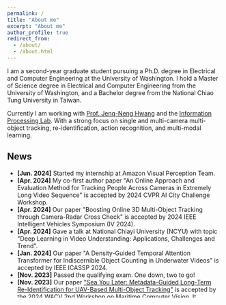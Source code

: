 ```yaml
---
permalink: /
title: "About me"
excerpt: "About me"
author_profile: true
redirect_from: 
  - /about/
  - /about.html 
---
```

I am a second-year graduate student pursuing a Ph.D. degree in Electrical and Computer Engineering at the University of Washington. I hold a Master of Science degree in Electrical and Computer Engineering from the University of Washington, and a Bachelor degree from the National Chiao Tung University in Taiwan.

Currently I am working with <a href="https://people.ece.uw.edu/hwang/">Prof. Jenq-Neng Hwang</a> and the <a href="https://ipl-uw.github.io/">Information Processing Lab</a>. With a strong focus on single and multi-camera multi-object tracking, re-identification, action recognition, and multi-modal learning.

## <i class="fa fa-fw fa-rss "></i> News ##

<ul style="width: auto; height: 300px; overflow: auto">

  <li> <b>[Jun. 2024]</b> Started my internship at Amazon Visual Perception Team.</li>

  <li> <b>[Apr. 2024]</b> My co-first author paper "An Online Approach and Evaluation Method for Tracking People Across Cameras in Extremely Long Video Sequence" is accepted by 2024 CVPR AI City Challenge Workshop.</li>

  <li> <b>[Apr. 2024]</b> Our paper "Boosting Online 3D Multi-Object Tracking through Camera-Radar Cross Check" is accepted by 2024 IEEE Intelligent Vehicles Symposium (IV 2024).</li>

  <li> <b>[Apr. 2024]</b> Gave a talk at National Chiayi University (NCYU) with topic "Deep Learning in Video Understanding: Applications, Challenges and Trend".</li>

  <li> <b>[Jan. 2024]</b> Our paper "A Density-Guided Temporal Attention Transformer for Indiscernible Object Counting in Underwater Videos" is accepted by IEEE ICASSP 2024.</li>

  <li> <b>[Nov. 2023]</b> Passed the qualifying exam. One down, two to go!</li>
  
  <li> <b>[Nov. 2023]</b> Our paper <a href="https://arxiv.org/abs/2311.03561">"Sea You Later: Metadata-Guided Long-Term Re-Identification for UAV-Based Multi-Object Tracking"</a> is accepted by the 2024 WACV 2nd Workshop on Maritime Computer Vision. It achieves State-Of-The-Art performance on the SeaDroneSee UAV Multi-Object Tracking dataset!</li>

  <li> <b>[Nov. 2023]</b> Our team won the 1st place of <a href="https://macvi.org/workshop/macvi24/challenges/">2024 MaCVi Challenge</a> UAV Multi-Object Tracking and USV Multi-Object Tracking tracks!</li>

  <li> <b>[Nov. 2023]</b> My first author paper <a href="https://arxiv.org/abs/2306.13074">"Iterative Scale-Up ExpansionIoU and Deep Features Association for Multi-Object Tracking in Sports"</a> is accepted by the 2024 WACV Real-World Surveillance: Applications and Challenges Workshop. It achieves State-Of-The-Art performance on the SportsMOT dataset!</li>

  <li> <b>[Jun. 2023]</b> My co-first author paper <a href="https://openaccess.thecvf.com/content/CVPR2023W/AICity/papers/Huang_Enhancing_Multi-Camera_People_Tracking_With_Anchor-Guided_Clustering_and_Spatio-Temporal_Consistency_CVPRW_2023_paper.pdf">"Enhancing Multi-Camera People Tracking with Anchor-Guided Clustering and Spatio-Temporal Consistency ID Re-Assignment"</a> is accepted by the 2023 CVPR AI City Challenge Workshop!</li>

  <li> <b>[Mar. 2023]</b> Our team won the 1st place of <a href="https://www.aicitychallenge.org/">2023 AI City Challenge</a> Track 1 in Multi-Camera People Tracking!</li>

  <li> <b>[Mar. 2023]</b> Started my graduate study at University of Washington as a PhD student working at the <a href="https://ipl-uw.github.io/">Information Processing Lab</a> advised by prof. Jenq-Neng Hwang.</li>

  <li> <b>[Feb. 2023]</b> Started my intership at <a href="http://www.chimei-motor.com/en/">Chimei Motor Electronics</a> Research and Development department.</li>

  <li> <b>[Jan. 2023]</b> Gave an oral presenation at the 2023 WACV CV4WS Workshop for our paper <a href="https://openaccess.thecvf.com/content/WACV2023W/CV4WS/papers/Huang_Observation_Centric_and_Central_Distance_Recovery_for_Athlete_Tracking_WACVW_2023_paper.pdf">"Observation Centric and Central Distance Recovery for Athlete Tracking"</a>.</li>

  <li> <b>[Dec. 2022]</b> Successfully defended my master thesis <a href="https://digital.lib.washington.edu/researchworks/bitstream/handle/1773/49896/Huang_washington_0250O_24948.pdf?sequence=1&isAllowed=y">"Observation Centric and Central Distance Recovery for Tracking of Sports Athletes"</a>!</li>

  <li> <b>[Dec. 2022]</b> My first-author paper <a href="https://openaccess.thecvf.com/content/WACV2023W/CV4WS/papers/Huang_Observation_Centric_and_Central_Distance_Recovery_for_Athlete_Tracking_WACVW_2023_paper.pdf">"Observation Centric and Central Distance Recovery for Athlete Tracking"</a> is accepted by the 2023 WACV CV4WS Workshop!</li>

  <li> <b>[Aug. 2022]</b> Our team won the 3rd place of <a href="https://deeperaction.github.io/">2022 ECCV SportsMOT Challenge on Multi-actor Tracking</a>!</li>
  
  <li> <b>[Sep. 2021]</b> Started my graduate study at University of Washington as a master student.</li>
  
</ul>
